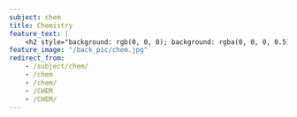 ```yaml
---
subject: chem
title: Chemistry
feature_text: |
    <h2 style="background: rgb(0, 0, 0); background: rgba(0, 0, 0, 0.5); color: #f1f1f1; padding: 10px;">CHEM</h2>
feature_image: "/back_pic/chem.jpg"
redirect_from:
    - /subject/chem/
    - /chem
    - /chem/
    - /CHEM
    - /CHEM/
---
```

